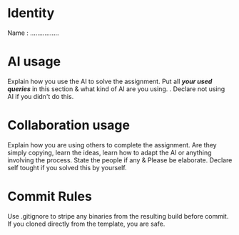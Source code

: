 # Identity
Name : ................

# AI usage
Explain how you use the AI to solve the assignment. Put all ***your used queries*** in this section & what kind of AI are you using. . Declare not using AI if you didn't do this. 

# Collaboration usage
Explain how you are using others to complete the assignment. Are they simply copying, learn the ideas, learn how to adapt the AI or anything involving the process. State the people if any & Please be elaborate. Declare self tought if you solved this by yourself. 

# Commit Rules
Use .gitignore to stripe any binaries from the resulting build before commit.  If you cloned directly from the template, you are safe. 
